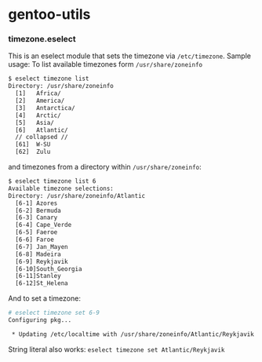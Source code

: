 # gentoo-utils

### timezone.eselect
This is an eselect module that sets the timezone via `/etc/timezone`.
Sample usage:
To list available timezones form `/usr/share/zoneinfo`
```sh
$ eselect timezone list
Directory: /usr/share/zoneinfo
  [1]   Africa/
  [2]   America/
  [3]   Antarctica/
  [4]   Arctic/
  [5]   Asia/
  [6]   Atlantic/
  // collapsed //
  [61]  W-SU
  [62]  Zulu
```
and timezones from a directory within `/usr/share/zoneinfo`:
```sh
$ eselect timezone list 6
Available timezone selections:
Directory: /usr/share/zoneinfo/Atlantic
  [6-1] Azores
  [6-2] Bermuda
  [6-3] Canary
  [6-4] Cape_Verde
  [6-5] Faeroe
  [6-6] Faroe
  [6-7] Jan_Mayen
  [6-8] Madeira
  [6-9] Reykjavik
  [6-10]South_Georgia
  [6-11]Stanley
  [6-12]St_Helena
```
And to set a timezone:
```sh
# eselect timezone set 6-9
Configuring pkg...

 * Updating /etc/localtime with /usr/share/zoneinfo/Atlantic/Reykjavik
```
String literal also works: `eselect timezone set Atlantic/Reykjavik`
